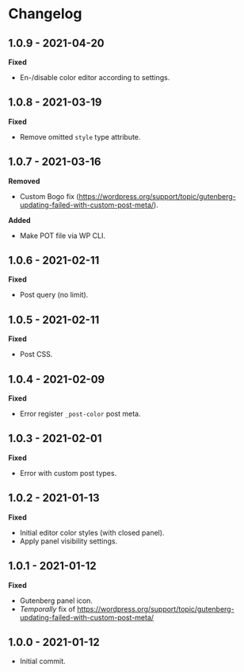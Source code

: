 # Changelog

## 1.0.9 - 2021-04-20
**Fixed**

* En-/disable color editor according to settings.

## 1.0.8 - 2021-03-19
**Fixed**

* Remove omitted `style` type attribute.

## 1.0.7 - 2021-03-16
**Removed**

* Custom Bogo fix (https://wordpress.org/support/topic/gutenberg-updating-failed-with-custom-post-meta/).

**Added**

* Make POT file via WP CLI.

## 1.0.6 - 2021-02-11
**Fixed**

* Post query (no limit).

## 1.0.5 - 2021-02-11
**Fixed**

* Post CSS.

## 1.0.4 - 2021-02-09
**Fixed**

* Error register `_post-color` post meta.

## 1.0.3 - 2021-02-01
**Fixed**

* Error with custom post types.

## 1.0.2 - 2021-01-13
**Fixed**

* Initial editor color styles (with closed panel).
* Apply panel visibility settings.

## 1.0.1 - 2021-01-12
**Fixed**

* Gutenberg panel icon.
* _Temporally_ fix of https://wordpress.org/support/topic/gutenberg-updating-failed-with-custom-post-meta/

## 1.0.0 - 2021-01-12

* Initial commit.